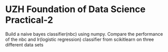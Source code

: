 # UZH Foundation of Data Science Practical-2
Build a naive bayes classifier(nbc) using numpy. Compare the performance of the nbc and lr(logistic regression) classifier from scikitlearn on three different data sets
